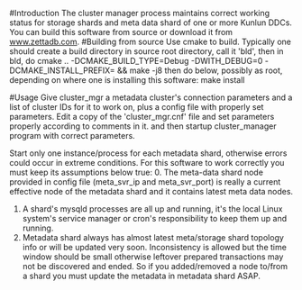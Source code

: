 #Introduction
The cluster manager process maintains correct working status for storage shards and meta data shard of one or more Kunlun DDCs.
You can build this software from source or download it from www.zettadb.com.
#Building from source
Use cmake to build. Typically one should create a build directory in source root directory, call it 'bld', then in bld, do 
cmake .. -DCMAKE_BUILD_TYPE=Debug -DWITH_DEBUG=0 -DCMAKE_INSTALL_PREFIX=<install dir> && make -j8
then do below, possibly as root, depending on where one is installing this software:
make install 

#Usage
Give cluster_mgr a metadata cluster's connection parameters and a list of cluster IDs for it to work on, plus a config file with properly set parameters. Edit a copy of the 'cluster_mgr.cnf' file and set parameters properly according to comments in it. and then startup cluster_manager program with correct parameters.

Start only one instance/process for each metadata shard, otherwise errors could occur in extreme conditions.
For this software to work correctly you must keep its assumptions below true:
0. The meta-data shard node provided in config file (meta_svr_ip and meta_svr_port) is really a current effective node of the metadata shard and it contains latest meta data nodes.
1. A shard's mysqld processes are all up and running, it's the local Linux system's service manager or cron's responsibility to keep them up and running.
2. Metadata shard always has almost latest meta/storage shard topology info or will be updated very soon. Inconsistency is allowed but the time window should be small otherwise leftover prepared transactions may not be discovered and ended. So if you added/removed a node to/from a shard you must update the metadata in metadata shard ASAP.

